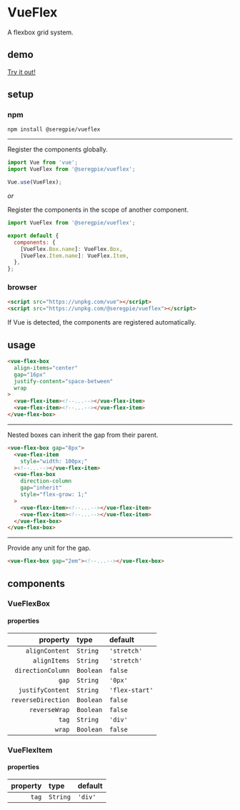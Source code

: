 # VueFlex

A flexbox grid system.

## demo

[Try it out!](https://seregpie.github.io/VueFlex/)

## setup

### npm

```shell
npm install @seregpie/vueflex
```

---

Register the components globally.

```javascript
import Vue from 'vue';
import VueFlex from '@seregpie/vueflex';

Vue.use(VueFlex);
```

*or*

Register the components in the scope of another component.

```javascript
import VueFlex from '@seregpie/vueflex';

export default {
  components: {
    [VueFlex.Box.name]: VueFlex.Box,
    [VueFlex.Item.name]: VueFlex.Item,
  },
};
```

### browser

```html
<script src="https://unpkg.com/vue"></script>
<script src="https://unpkg.com/@seregpie/vueflex"></script>
```

If Vue is detected, the components are registered automatically.

## usage

```html
<vue-flex-box
  align-items="center"
  gap="16px"
  justify-content="space-between"
  wrap
>
  <vue-flex-item><!--...--></vue-flex-item>
  <vue-flex-item><!--...--></vue-flex-item>
</vue-flex-box>
```

---

Nested boxes can inherit the gap from their parent.

```html
<vue-flex-box gap="8px">
  <vue-flex-item
    style="width: 100px;"
  ><!--...--></vue-flex-item>
  <vue-flex-box
    direction-column
    gap="inherit"
    style="flex-grow: 1;"
  >
    <vue-flex-item><!--...--></vue-flex-item>
    <vue-flex-item><!--...--></vue-flex-item>
  </vue-flex-box>
</vue-flex-box>
```

---

Provide any unit for the gap.

```html
<vue-flex-box gap="2em"><!--...--></vue-flex-box>
```

## components

### VueFlexBox

#### properties

| property | type | default |
| ---: | :--- | :--- |
| `alignContent` | `String` | `'stretch'` |
| `alignItems` | `String` | `'stretch'` |
| `directionColumn` | `Boolean` | `false` |
| `gap` | `String` | `'0px'` |
| `justifyContent` | `String` | `'flex-start'` |
| `reverseDirection` | `Boolean` | `false` |
| `reverseWrap` | `Boolean` | `false` |
| `tag` | `String` | `'div'` |
| `wrap` | `Boolean` | `false` |

### VueFlexItem

#### properties

| property | type | default |
| ---: | :--- | :--- |
| `tag` | `String` | `'div'` |
